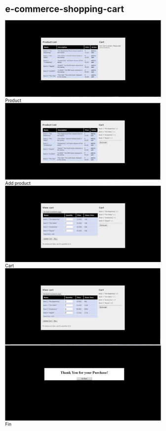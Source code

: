 # e-commerce-shopping-cart

![alt text][img1]Product
![alt text][img2]Add product
![alt text][img3]Cart
![alt text][img4]
![alt text][img5]Fin

[img1]:https://github.com/Kirisaite/e-commerce-shopping-cart/blob/master/cart1.PNG
[img2]:https://github.com/Kirisaite/e-commerce-shopping-cart/blob/master/cart2.PNG
[img3]:https://github.com/Kirisaite/e-commerce-shopping-cart/blob/master/cart3.PNG
[img4]:https://github.com/Kirisaite/e-commerce-shopping-cart/blob/master/cart4.PNG
[img5]:https://github.com/Kirisaite/e-commerce-shopping-cart/blob/master/cart5.PNG
